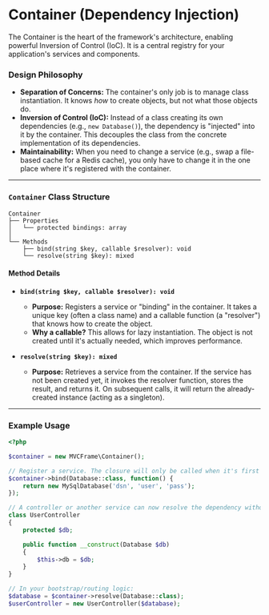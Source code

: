 # Container (Dependency Injection)

The Container is the heart of the framework's architecture, enabling powerful Inversion of Control (IoC). It is a central registry for your application's services and components.

### Design Philosophy

*   **Separation of Concerns:** The container's only job is to manage class instantiation. It knows *how* to create objects, but not what those objects do.
*   **Inversion of Control (IoC):** Instead of a class creating its own dependencies (e.g., `new Database()`), the dependency is "injected" into it by the container. This decouples the class from the concrete implementation of its dependencies.
*   **Maintainability:** When you need to change a service (e.g., swap a file-based cache for a Redis cache), you only have to change it in the one place where it's registered with the container.

---

### `Container` Class Structure

```
Container
├── Properties
│   └── protected bindings: array
│
└── Methods
    ├── bind(string $key, callable $resolver): void
    └── resolve(string $key): mixed
```

#### Method Details

*   **`bind(string $key, callable $resolver): void`**
    *   **Purpose:** Registers a service or "binding" in the container. It takes a unique key (often a class name) and a callable function (a "resolver") that knows how to create the object.
    *   **Why a callable?** This allows for lazy instantiation. The object is not created until it's actually needed, which improves performance.

*   **`resolve(string $key): mixed`**
    *   **Purpose:** Retrieves a service from the container. If the service has not been created yet, it invokes the resolver function, stores the result, and returns it. On subsequent calls, it will return the already-created instance (acting as a singleton).

---

### Example Usage

```php
<?php

$container = new MVCFrame\Container();

// Register a service. The closure will only be called when it's first resolved.
$container->bind(Database::class, function() {
    return new MySqlDatabase('dsn', 'user', 'pass');
});

// A controller or another service can now resolve the dependency without knowing how it was built.
class UserController
{
    protected $db;

    public function __construct(Database $db)
    {
        $this->db = $db;
    }
}

// In your bootstrap/routing logic:
$database = $container->resolve(Database::class);
$userController = new UserController($database);

```
